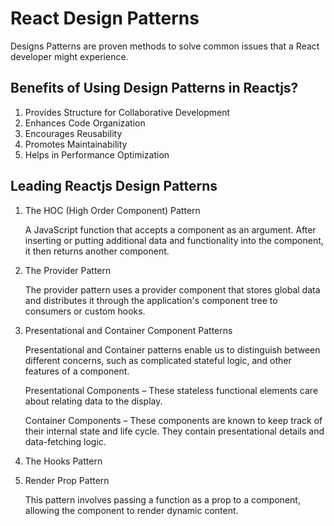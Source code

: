 # React Design Patterns

Designs Patterns are proven methods to solve common issues that a React developer might experience.

## Benefits of Using Design Patterns in Reactjs?

1. Provides Structure for Collaborative Development
2. Enhances Code Organization
3. Encourages Reusability
4. Promotes Maintainability
5. Helps in Performance Optimization

## Leading Reactjs Design Patterns

1. The HOC (High Order Component) Pattern

    A JavaScript function that accepts a component as an argument. After inserting or putting additional data and functionality into the component, it then returns another component.

2. The Provider Pattern

    The provider pattern uses a provider component that stores global data and distributes it through the application's component tree to consumers or custom hooks.

3. Presentational and Container Component Patterns

    Presentational and Container patterns enable us to distinguish between different concerns, such as complicated stateful logic, and other features of a component.

    Presentational Components – These stateless functional elements care about relating data to the display.

    Container Components – These components are known to keep track of their internal state and life cycle. They contain presentational details and data-fetching logic.

4. The Hooks Pattern

5. Render Prop Pattern

    This pattern involves passing a function as a prop to a component, allowing the component to render dynamic content.

